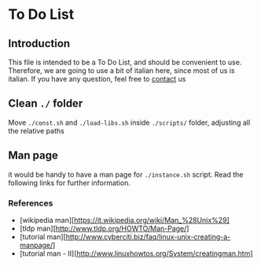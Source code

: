 To Do List
==========

Introduction
-----------

This file is intended to be a To Do List, and should be convenient to use.
Therefore, we are going to use a bit of italian here, since most of us is italian.
If you have any question, feel free to [contact][meta-contacts] us

[meta-contacts]: http://meta.wikitolearn.org/Infrastructure_and_bots "Contacts"

Clean `./` folder
-----------------

Move `./const.sh` and `./load-libs.sh` inside `./scripts/` folder, adjusting
all the relative paths

Man page
--------

it would be handy to have a man page for `./instance.sh` script.
Read the following links for further information.

### References

- [wikipedia man][https://it.wikipedia.org/wiki/Man_%28Unix%29]
- [tldp man][http://www.tldp.org/HOWTO/Man-Page/]
- [tutorial man][http://www.cyberciti.biz/faq/linux-unix-creating-a-manpage/]
- [tutorial man - II][http://www.linuxhowtos.org/System/creatingman.htm]
